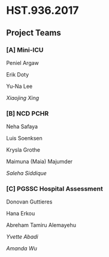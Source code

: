 # HST.936.2017

## Project Teams
### [A] Mini-ICU
Peniel Argaw

Erik Doty

Yu-Na Lee

*Xiaojing Xing*

### [B] NCD PCHR
Neha Safaya

Luis Soenksen

Krysla Grothe

Maimuna (Maia) Majumder

*Saleha Siddique*

### [C] PGSSC Hospital Assessment
Donovan Guttieres

Hana Erkou

Abreham Tamiru Alemayehu

*Yvette Abadi*

*Amanda Wu*
